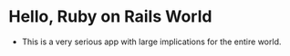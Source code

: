 # Hello, Ruby on Rails World

- This is a very serious app with large implications for the entire world.

